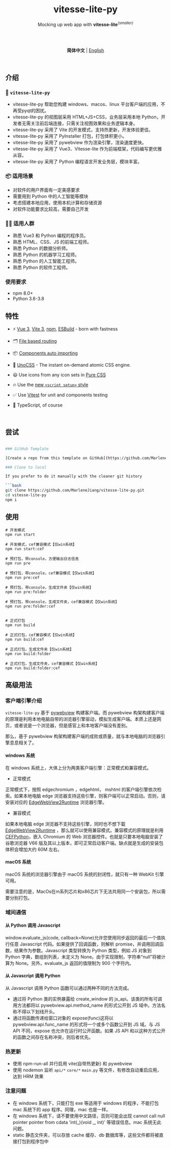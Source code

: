 <h1 align='center'>vitesse-lite-py</h1>

<p align='center'>
Mocking up web app with <b>vitesse-lite</b><sup><em>(smaller)</em></sup><br>
</p>

<br>


<br>

<p align='center'>
<b>简体中文</b> | <a href="">English</a>
<!-- Contributors: Thanks for getting interested, however we DON'T accept new transitions to the README, thanks. -->
</p>

<br>

## 介绍

### 👀 `vitesse-lite-py`

- vitesse-lite-py 帮助您构建 windows、macos、linux 平台客户端的应用，不再受pyqt的困扰。
- vitesse-lite-py 的视图层采用 HTML+JS+CSS，业务层采用本地 Python，开发者无需关注前后端连接，只需关注视图效果和业务逻辑本身。
- vitesse-lite-py 采用了 Vite 的开发模式，支持热更新，开发体验更佳。
- vitesse-lite-py 采用了 PyInstaller 打包，打包体积更小。
- vitesse-lite-py 采用了 pywebview 作为渲染引擎，渲染速度更快。
- vitesse-lite-py 采用了 Vue3、Vitesse-lite 作为前端框架，代码编写更优雅从容。
- vitesse-lite-py 采用了 Python 编程语言开发业务层，模块丰富。

### 📦 适用场景

- 对软件的用户界面有一定美感要求
- 需要用到 Python 中的人工智能等模块
- 考虑搭建本地应用，使用本机计算和存储资源
- 对软件功能要求比较高，需要自己开发

### 👨‍💻 适用人群

- 熟悉 Vue3 和 Python 编程的程序员。
- 熟悉 HTML、CSS、JS 的前端工程师。
- 熟悉 Python 的数据分析师。
- 熟悉 Python 的机器学习工程师。
- 熟悉 Python 的人工智能工程师。
- 熟悉 Python 的软件工程师。

### 使用要求

- npm 8.0+
- Python 3.6-3.8

## 特性

- ⚡️ [Vue 3](https://github.com/vuejs/core), [Vite 3](https://github.com/vitejs/vite), [npm](https://npm.io/), [ESBuild](https://github.com/evanw/esbuild) - born with fastness

- 🗂 [File based routing](./src/pages)

- 📦 [Components auto importing](./src/components)

- 🎨 [UnoCSS](https://github.com/antfu/unocss) - The instant on-demand atomic CSS engine.

- 😃 Use icons from any icon sets in [Pure CSS](https://github.com/antfu/unocss/tree/main/packages/preset-icons)

- 🔥 Use the [new `<script setup>` style](https://github.com/vuejs/rfcs/pull/227)

- ✅ Use [Vitest](http://vitest.dev/) for unit and components testing

- 🦾 TypeScript, of course


<br>

## 尝试

```bash

### GitHub Template

[Create a repo from this template on GitHub](https://github.com/MarleneJiang/vitesse-lite-py).

### Clone to local

If you prefer to do it manually with the cleaner git history

```bash
git clone https://github.com/MarleneJiang/vitesse-lite-py.git
cd vitesse-lite-py
npm i
```

## 使用

```
# 开发模式
npm run start

# 开发模式，cef兼容模式【仅win系统】
npm run start:cef

# 预打包，带console，方便输出日志信息
npm run pre

# 预打包，带console，cef兼容模式【仅win系统】
npm run pre:cef

# 预打包，带console，生成文件夹【仅win系统】
npm run pre:folder

# 预打包，带console，生成文件夹，cef兼容模式【仅win系统】
npm run pre:folder:cef


# 正式打包
npm run build

# 正式打包，cef兼容模式【仅win系统】
npm run build:cef

# 正式打包，生成文件夹【仅win系统】
npm run build:folder

# 正式打包，生成文件夹，cef兼容模式【仅win系统】
npm run build:folder:cef
```


## 高级用法

### 客户端引擎介绍

`vitesse-lite-py` 基于 [pywebview](https://pywebview.flowrl.com) 构建客户端。而 pywebview 构架构建客户端的原理是利用本地电脑自带的浏览器引擎驱动，模拟生成客户端。本质上还是网页，或者说是一个浏览器，但是感官上和本地客户端没有差别。

那么，基于 pywebview 构架构建客户端的成败或质量，就与本地电脑的浏览器引擎息息相关了。

#### windows 系统

在 windows 系统上，大体上分为两类客户端引擎：正常模式和兼容模式。

- 正常模式

正常模式下，按照 edgechromium ，edgehtml， mshtml 的客户端引擎依次检索。如果本地电脑 edge 浏览器支持这些引擎，则客户端可以正常启动。否则，请安装对应的 [EdgeWebView2Runtime](https://developer.microsoft.com/en-us/microsoft-edge/webview2/) 浏览器引擎。

- 兼容模式

如果本地电脑 edge 浏览器不支持这些引擎，同时也不想下载 [EdgeWebView2Runtime](https://developer.microsoft.com/en-us/microsoft-edge/webview2/) ，那么就可以使用兼容模式。兼容模式的原理就是利用 [CEFPython](https://github.com/cztomczak/cefpython)，嵌入 Chromium 的 Web 浏览器控件。也就是只要本地电脑安装了谷歌浏览器 V66 版及其以上版本，即可正常启动客户端。缺点就是生成的安装包体积会增加大约 60M 左右。

#### macOS 系统

macOS 系统的浏览器引擎由于 macOS 系统的封闭性，就只有一种 WebKit 引擎可用。

需要注意的是，MacOs在m系列芯片和x86芯片下无法共用同一个安装包，所以需要分别打包。

### 域间通信

#### 从 Python 调用 Javascript

window.evaluate_js(code, callback=None)允许您使用同步返回的最后一个值执行任意 Javascript 代码。如果提供了回调函数，则解析 promise，并调用回调函数，结果作为参数。Javascript 类型转换为 Python 类型，例如 JS 对象到 Python 字典，数组到列表，未定义为 None。由于实现限制，字符串“null”将被计算为 None。另外，evaluate_js 返回的值限制为 900 个字符内。

#### 从 Javascript 调用 Python

从 Javascript 调用 Python 函数可以通过两种不同的方法完成。

- 通过将 Python 类的实例暴露给 create_window 的 js_api。该类的所有可调用方法都将以 pywebview.api.method_name 的形式公开到 JS 域中。方法名称不得以下划线开头。
- 通过将函数传递给窗口对象的 expose(func)这将以 pywebview.api.func_name 的形式将一个或多个函数公开到 JS 域。与 JS API 不同，expose 也允许在运行时公开函数。如果 JS API 和以这种方式公开的函数之间存在名称冲突，则后者优先。

### 热更新

- 使用 npm-run-all 并行启用 vite(自带热更新) 和 pywebview
- 使用 nodemon 监听 `api/*` `core/*` `main.py` 等文件，有修改自动重启应用，达到 HRM 效果

### 注意问题

- 在 windows 系统下，只能打包 exe 等适用于 windows 的程序，不能打包 mac 系统下的 app 程序。同理，mac 也是一样。
- 在 windows 系统下，请不要使用中文路径，否则可能会出现 cannot call null pointer pointer from cdata 'int(_)(void _, int)' 等错误信息。mac 系统无此问题。
- static 静态文件夹，可以存放 cache 缓存、db 数据库等，这些文件都将被直接打包到程序包中

